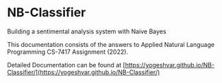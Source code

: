 # NB-Classifier
Building a sentimental analysis system with Naive Bayes 


This documentation consists of the answers to Applied Natural Language Programming CS-7417 Assignment (2022).

Detailed Documentation can be found at [https://yogeshvar.github.io/NB-Classifier/](https://yogeshvar.github.io/NB-Classifier/)
